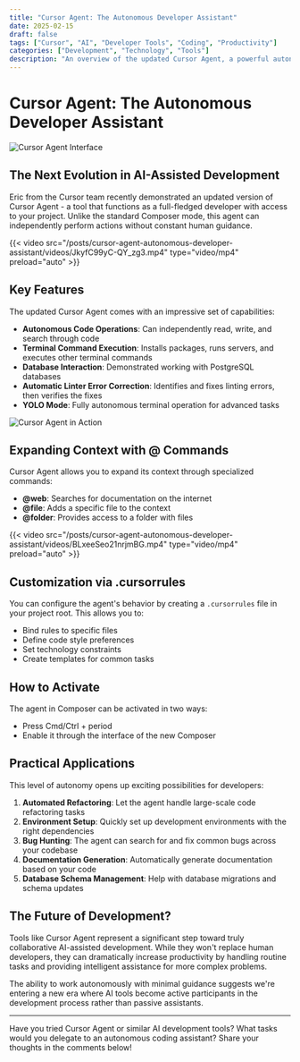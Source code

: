 ```yaml
---
title: "Cursor Agent: The Autonomous Developer Assistant"
date: 2025-02-15
draft: false
tags: ["Cursor", "AI", "Developer Tools", "Coding", "Productivity"]
categories: ["Development", "Technology", "Tools"]
description: "An overview of the updated Cursor Agent, a powerful autonomous developer assistant that can independently work with your codebase, run terminal commands, and interact with databases"
---
```


# Cursor Agent: The Autonomous Developer Assistant

![Cursor Agent Interface](/posts/cursor-agent-autonomous-developer-assistant/images/cursor-agent-autonomous-developer-assistant-image-1.jpg)

## The Next Evolution in AI-Assisted Development

Eric from the Cursor team recently demonstrated an updated version of Cursor Agent - a tool that functions as a full-fledged developer with access to your project. Unlike the standard Composer mode, this agent can independently perform actions without constant human guidance.

{{< video src="/posts/cursor-agent-autonomous-developer-assistant/videos/JkyfC99yC-QY_zg3.mp4" type="video/mp4" preload="auto" >}}

## Key Features

The updated Cursor Agent comes with an impressive set of capabilities:

- **Autonomous Code Operations**: Can independently read, write, and search through code
- **Terminal Command Execution**: Installs packages, runs servers, and executes other terminal commands
- **Database Interaction**: Demonstrated working with PostgreSQL databases
- **Automatic Linter Error Correction**: Identifies and fixes linting errors, then verifies the fixes
- **YOLO Mode**: Fully autonomous terminal operation for advanced tasks

![Cursor Agent in Action](/posts/cursor-agent-autonomous-developer-assistant/images/cursor-agent-autonomous-developer-assistant-image-2.jpg)

## Expanding Context with @ Commands

Cursor Agent allows you to expand its context through specialized commands:

- **@web**: Searches for documentation on the internet
- **@file**: Adds a specific file to the context
- **@folder**: Provides access to a folder with files

{{< video src="/posts/cursor-agent-autonomous-developer-assistant/videos/BLxeeSeo21nrjmBG.mp4" type="video/mp4" preload="auto" >}}

## Customization via .cursorrules

You can configure the agent's behavior by creating a `.cursorrules` file in your project root. This allows you to:

- Bind rules to specific files
- Define code style preferences
- Set technology constraints
- Create templates for common tasks

## How to Activate

The agent in Composer can be activated in two ways:
- Press Cmd/Ctrl + period
- Enable it through the interface of the new Composer

## Practical Applications

This level of autonomy opens up exciting possibilities for developers:

1. **Automated Refactoring**: Let the agent handle large-scale code refactoring tasks
2. **Environment Setup**: Quickly set up development environments with the right dependencies
3. **Bug Hunting**: The agent can search for and fix common bugs across your codebase
4. **Documentation Generation**: Automatically generate documentation based on your code
5. **Database Schema Management**: Help with database migrations and schema updates

## The Future of Development?

Tools like Cursor Agent represent a significant step toward truly collaborative AI-assisted development. While they won't replace human developers, they can dramatically increase productivity by handling routine tasks and providing intelligent assistance for more complex problems.

The ability to work autonomously with minimal guidance suggests we're entering a new era where AI tools become active participants in the development process rather than passive assistants.

---

Have you tried Cursor Agent or similar AI development tools? What tasks would you delegate to an autonomous coding assistant? Share your thoughts in the comments below!
